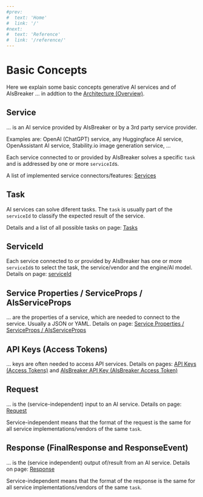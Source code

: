 ```yaml
---
#prev:
#  text: 'Home'
#  link: '/'
#next:
#  text: 'Reference'
#  link: '/reference/'
---
```


Basic Concepts
==============

Here we explain some basic concepts generative AI services and of AIsBreaker ... in addtion to the [Architecture (Overview)](architecture.md).


Service
-------
... is an AI service provided by AIsBreaker or by a 3rd party service provider.

Examples are: OpenAI (ChatGPT) service, any Huggingface AI service, OpenAssistant AI service, Stability.io image generation service, ...

Each service connected to or provided by AIsBreaker solves a specific `task` and is addressed by one or more `serviceId`s.

A list of implemented service connectors/features: [Services](./services)

Task
----

AI services can solve diferent tasks. The `task` is usually part of the `serviceId` to classify the expected result of the service.

Details and a list of all possible tasks on page: [Tasks](tasks.md)


ServiceId
---------
Each service connected to or provided by AIsBreaker has one or more `serviceId`s to select the task, the service/vendor and the engine/AI model. Details on page: [serviceId](serviceId.md)


Service Properties / ServiceProps / AIsServiceProps
---------------------------------------------------
... are the properties of a service, which are needed to connect to the service. Usually a JSON or YAML. Details on page: [Service Properties / ServiceProps / AIsServiceProps](service-properties.md)


API Keys (Access Tokens)
------------------------
... keys are often needed to access API services. Details on pages: [API Keys (Access Tokens)](api-keys.md) and [AIsBreaker API Key (AIsBreaker Access Token)](aisbreaker-api-key.md)


Request
-------
... is the (service-independent) input to an AI service. Details on page: [Request](request.md)

Service-independent means that the format of the request is the same for all service implementations/vendors of the same `task`.


Response (FinalResponse and ResponseEvent)
------------------------------------------
... is the (service independent) output of/result from an AI service. Details on page: [Response](response.md)

Service-independent means that the format of the response is the same for all service implementations/vendors of the same `task`.
